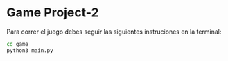 # Game Project-2

Para correr el juego debes seguir las siguientes instruciones en la terminal:


```sh
cd game
python3 main.py
```